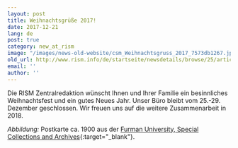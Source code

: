```yaml
---
layout: post
title: Weihnachtsgrüße 2017!
date: 2017-12-21
lang: de
post: true
category: new_at_rism
image: "/images/news-old-website/csm_Weihnachtsgruss_2017_7573db1267.jpg"
old_url: http://www.rism.info/de/startseite/newsdetails/browse/25/article/64/happy-holidays-2017.html
email: ''
author: ''
---
```

Die RISM Zentralredaktion wünscht Ihnen und Ihrer Familie ein besinnliches Weihnachtsfest und ein gutes Neues Jahr. Unser Büro bleibt vom 25.-29. Dezember geschlossen. Wir freuen uns auf die weitere Zusammenarbeit in 2018.

_Abbildung:_ Postkarte ca. 1900 aus der [Furman University, Special Collections and Archives](http://cdm16821.contentdm.oclc.org/cdm/ref/collection/p16821coll9/id/767){:target="_blank"}.